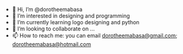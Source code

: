 - 👋 Hi, I’m @dorotheemabasa
- 👀 I’m interested in designing and programming
- 🌱 I’m currently learning logo designing and python
- 💞️ I’m looking to collaborate on ...
- 📫 How to reach me: you can email dorotheemabasa@gmail.com; dorotheemabasa@hotmail.com

<!---
dorotheemabasa/dorotheemabasa is a ✨ special ✨ repository because its `README.md` (this file) appears on your GitHub profile.
You can click the Preview link to take a look at your changes.
--->
